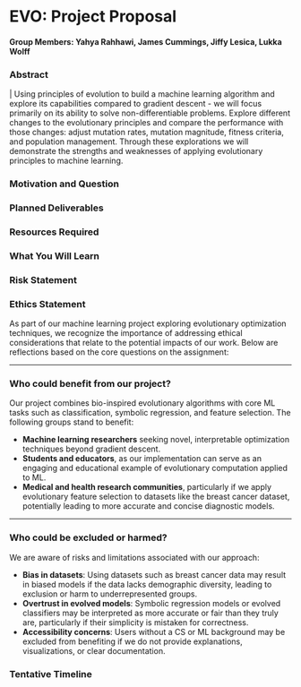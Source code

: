 # EVO: Project Proposal
#### **Group Members:** Yahya Rahhawi, James Cummings, Jiffy Lesica, Lukka Wolff

### Abstract
| Using principles of evolution to build a machine learning algorithm and explore its capabilities compared to gradient descent - we will focus primarily on its ability to solve non-differentiable problems. Explore different changes to the evolutionary principles and compare the performance with those changes: adjust mutation rates, mutation magnitude, fitness criteria, and population management. Through these explorations we will demonstrate the strengths and weaknesses of applying evolutionary principles to machine learning.

### Motivation and Question

### Planned Deliverables

### Resources Required

### What You Will Learn

### Risk Statement

### Ethics Statement

As part of our machine learning project exploring evolutionary optimization techniques,
we recognize the importance of addressing ethical considerations that relate to the
potential impacts of our work. Below are reflections based on the core questions on the assignment:

---

### Who could benefit from our project?

Our project combines bio-inspired evolutionary algorithms with core ML tasks such as
classification, symbolic regression, and feature selection. The following groups stand
to benefit:

- **Machine learning researchers** seeking novel, interpretable
  optimization techniques beyond gradient descent.
- **Students and educators**, as our implementation can serve as an engaging and
  educational example of evolutionary computation applied to ML.
- **Medical and health research communities**, particularly if we apply evolutionary
  feature selection to datasets like the breast cancer dataset, potentially leading to
  more accurate and concise diagnostic models.

---

### Who could be excluded or harmed?

We are aware of risks and limitations associated with our approach:

- **Bias in datasets**: Using datasets such as breast cancer data may result in biased
  models if the data lacks demographic diversity, leading to exclusion or harm to
  underrepresented groups.
- **Overtrust in evolved models**: Symbolic regression models or evolved classifiers may
  be interpreted as more accurate or fair than they truly are, particularly if their
  simplicity is mistaken for correctness.
- **Accessibility concerns**: Users without a CS or ML background may be excluded from
  benefiting if we do not provide explanations, visualizations, or clear documentation.


### Tentative Timeline